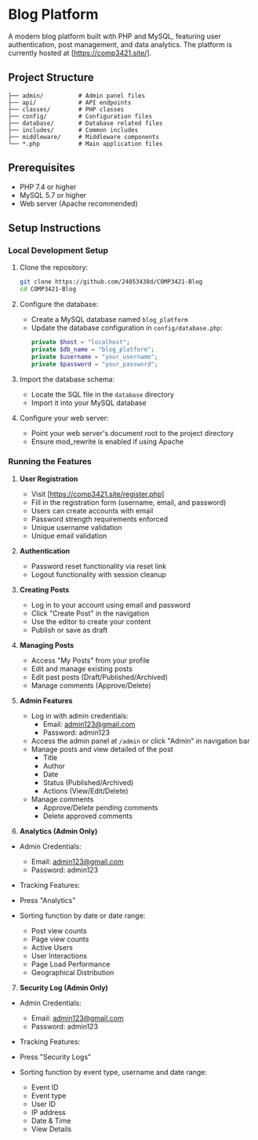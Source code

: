 # Blog Platform

A modern blog platform built with PHP and MySQL, featuring user authentication, post management, and data analytics. The platform is currently hosted at [https://comp3421.site/].

## Project Structure

```
├── admin/          # Admin panel files
├── api/            # API endpoints
├── classes/        # PHP classes
├── config/         # Configuration files
├── database/       # Database related files
├── includes/       # Common includes
├── middleware/     # Middleware components
└── *.php           # Main application files
```

## Prerequisites

- PHP 7.4 or higher
- MySQL 5.7 or higher
- Web server (Apache recommended)

## Setup Instructions

### Local Development Setup

1. Clone the repository:
   ```bash
   git clone https://github.com/24053438d/COMP3421-Blog
   cd COMP3421-Blog
   ```

2. Configure the database:
   - Create a MySQL database named `blog_platform`
   - Update the database configuration in `config/database.php`:
     ```php
     private $host = "localhost";
     private $db_name = "blog_platform";
     private $username = "your_username";
     private $password = "your_password";
     ```

3. Import the database schema:
   - Locate the SQL file in the `database` directory
   - Import it into your MySQL database

4. Configure your web server:
   - Point your web server's document root to the project directory
   - Ensure mod_rewrite is enabled if using Apache

### Running the Features

1. **User Registration**
   - Visit [https://comp3421.site/register.php]
   - Fill in the registration form (username, email, and password)
   - Users can create accounts with email
   - Password strength requirements enforced
   - Unique username validation
   - Unique email validation

2. **Authentication**
   - Password reset functionality via reset link
   - Logout functionality with session cleanup

3. **Creating Posts**
   - Log in to your account using email and password
   - Click "Create Post" in the navigation
   - Use the editor to create your content
   - Publish or save as draft

4. **Managing Posts**
   - Access "My Posts" from your profile
   - Edit and manage existing posts
   - Edit past posts (Draft/Published/Archived)
   - Manage comments (Approve/Delete)

5. **Admin Features**
   - Log in with admin credentials:
     - Email: admin123@gmail.com
     - Password: admin123
   - Access the admin panel at `/admin` or click "Admin" in navigation bar
   - Manage posts and view detailed of the post
     - Title
     - Author
     - Date
     - Status (Published/Archived)
     - Actions (View/Edit/Delete)
   - Manage comments
     - Approve/Delete pending comments 
     - Delete approved comments

6. **Analytics (Admin Only)**
  - Admin Credentials:
     - Email: admin123@gmail.com
     - Password: admin123
   
 - Tracking Features:
  - Press "Analytics"
  - Sorting function by date or date range:
     - Post view counts
     - Page view counts
     - Active Users
     - User Interactions
     - Page Load Performance
     - Geographical Distribution 

7. **Security Log (Admin Only)**
  - Admin Credentials:
     - Email: admin123@gmail.com
     - Password: admin123

 - Tracking Features:
  - Press "Security Logs"
  - Sorting function by event type, username and date range:
    - Event ID
    - Event type
    - User ID
    - IP address
    - Date & Time
    - View Details

      
